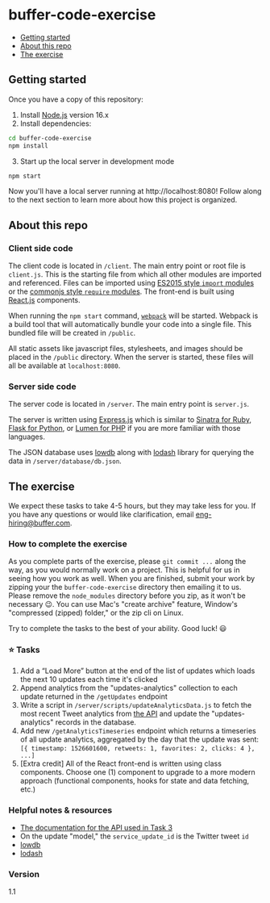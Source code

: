 # buffer-code-exercise

* [Getting started](#getting-started)
* [About this repo](#about-this-repo)
* [The exercise](#the-exercise)

## Getting started

Once you have a copy of this repository:

1. Install [Node.js](https://nodejs.org/en/) version 16.x
2. Install dependencies:

```bash
cd buffer-code-exercise
npm install
```

3. Start up the local server in development mode

```bash
npm start
```

Now you'll have a local server running at http://localhost:8080! Follow
along to the next section to learn more about how this project is organized.
## About this repo

### Client side code

The client code is located in `/client`. The main entry point or root file
is `client.js`. This is the starting file from which all other modules are
imported and referenced. Files can be imported using [ES2015 style `import` modules](https://developer.mozilla.org/en-US/docs/Web/JavaScript/Reference/Statements/import)
or the [commonjs style `require` modules](http://www.commonjs.org/specs/modules/1.0/).
The front-end is built using [React.js](https://reactjs.org/) components.

When running the `npm start` command, [`webpack`](https://webpack.js.org/)
will be started. Webpack is a build tool that will automatically bundle your
code into a single file. This bundled file will be created in `/public`.

All static assets like javascript files, stylesheets, and images should be
placed in the `/public` directory. When the server is started, these files will
all be available at `localhost:8080`.

### Server side code

The server code is located in `/server`. The main entry point is `server.js`.

The server is written using [Express.js](https://expressjs.com/) which is
similar to [Sinatra for Ruby](http://sinatrarb.com/),
[Flask for Python](http://flask.pocoo.org/), or
[Lumen for PHP](https://lumen.laravel.com/) if you are more familiar with
those languages.

The JSON database uses [lowdb](https://github.com/typicode/lowdb)
along with [lodash](https://lodash.com/docs/4.17.10) library for
querying the data in `/server/database/db.json`.

## The exercise

We expect these tasks to take 4-5 hours, but they may take less for you. If you have any questions or would like clarification, email eng-hiring@buffer.com.

### How to complete the exercise

As you complete parts of the exercise, please `git commit ...` along the way, as you would normally work on a project. This is helpful for us in seeing how you work as well. When you are finished, submit your work by zipping your the `buffer-code-exercise` directory then emailing it to us. Please remove the `node_modules` directory before you zip, as it won't be necessary 😉. You can use Mac's "create archive" feature, Window's "compressed (zipped) folder," or the zip cli on Linux.

Try to complete the tasks to the best of your ability. Good luck! 😃

### ⭐️ Tasks

1. Add a “Load More” button at the end of the list of updates which loads the next 10 updates each time it's clicked
2. Append analytics from the "updates-analytics" collection to each update returned in the `/getUpdates` endpoint
3. Write a script in `/server/scripts/updateAnalyticsData.js` to fetch the most recent Tweet analytics from [the API](https://github.com/bufferapp/buffer-code-exercise-api#buffer-code-exercise-api) and update the "updates-analytics" records in the database.
4. Add new `/getAnalyticsTimeseries` endpoint which returns a timeseries of all update analytics, aggregated by the day that the update was sent: `[{ timestamp: 1526601600, retweets: 1, favorites: 2, clicks: 4 }, ...]`
5. [Extra credit] All of the React front-end is written using class components. Choose one (1) component to upgrade to a more modern approach (functional components, hooks for state and data fetching, etc.)

### Helpful notes & resources

* [The documentation for the API used in Task 3](https://github.com/bufferapp/buffer-code-exercise-api#buffer-code-exercise-api)
* On the update "model," the `service_update_id` is the Twitter tweet `id`
* [lowdb](https://github.com/typicode/lowdb)
* [lodash](https://lodash.com/docs/4.17.10)

### Version

1.1
